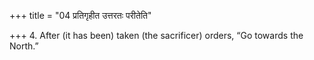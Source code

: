 +++
title = "04 प्रतिगृहीत उत्तरतः परीतेति"

+++
4. After (it has been) taken (the sacrificer) orders, “Go towards the North.”
